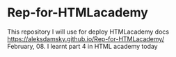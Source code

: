 # Rep-for-HTMLacademy
This repository I will use for deploy HTMLacademy docs <br>
https://aleksdamsky.github.io/Rep-for-HTMLacademy/  <br>
February, 08. I learnt part 4 in HTML academy today
